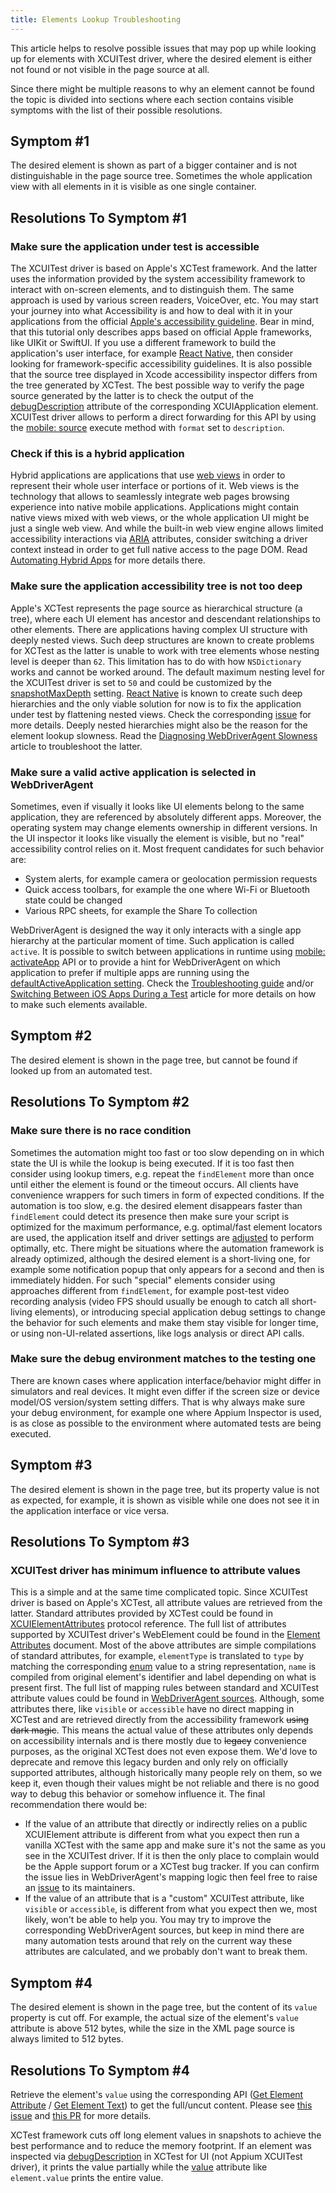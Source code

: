 ```yaml
---
title: Elements Lookup Troubleshooting
---
```


This article helps to resolve possible issues that may pop up while looking up for elements with XCUITest driver,
where the desired element is either not found or not visible in the page source at all.

Since there might be multiple reasons to why an element cannot be found the topic is divided into sections where
each section contains visible symptoms with the list of their possible resolutions.


## Symptom #1

The desired element is shown as part of a bigger container and is not distinguishable in the page source tree.
Sometimes the whole application view with all elements in it is visible as one single container.

## Resolutions To Symptom #1

### Make sure the application under test is accessible

The XCUITest driver is based on Apple's XCTest framework. And the latter uses the information provided by the system
accessibility framework to interact with on-screen elements, and to distinguish them. The same approach is used by
various screen readers, VoiceOver, etc. You may start your journey into what Accessibility is and how to deal
with it in your applications from the official
[Apple's accessibility guideline](https://developer.apple.com/design/human-interface-guidelines/accessibility).
Bear in mind, that this tutorial only describes apps based on official Apple frameworks, like UIKit or SwiftUI. If you
use a different framework to build the application's user interface, for example
[React Native](https://reactnative.dev/), then consider looking for framework-specific accessibility guidelines.
It is also possible that the source tree displayed in Xcode accessibility inspector differs from the tree generated
by XCTest. The best possible way to verify the page source generated by the latter is to check the output of the
[debugDescription](https://developer.apple.com/documentation/xctest/xcuielement/1500909-debugdescription) attribute
of the corresponding XCUIApplication element. XCUITest driver allows to perform a direct forwarding for this API by
using the [mobile: source](../reference/execute-methods.md#mobile-source) execute method with `format` set
to `description`.

### Check if this is a hybrid application

Hybrid applications are applications that use
[web views](https://developer.apple.com/design/human-interface-guidelines/web-views) in order to represent
their whole user interface or portions of it.
Web views is the technology that allows to seamlessly integrate web pages browsing experience
into native mobile applications. Applications might contain native views mixed with web views, or the whole
application UI might be just a single web view. And while the built-in web view engine allows limited accessibility
interactions via [ARIA](https://developer.mozilla.org/en-US/docs/Web/Accessibility/ARIA) attributes, consider
switching a driver context instead in order to get full native access to the page DOM.
Read [Automating Hybrid Apps](./hybrid.md) for more details there.

### Make sure the application accessibility tree is not too deep

Apple's XCTest represents the page source as hierarchical structure (a tree), where each UI element has ancestor and
descendant relationships to other elements. There are applications having complex UI structure with deeply nested
views. Such deep structures are known to create problems for XCTest as the latter is unable to work with tree elements
whose nesting level is deeper than `62`. This limitation has to do with how `NSDictionary` works and cannot be worked
around. The default maximum nesting level for the XCUITest driver is set to `50` and could be customized by the
[snapshotMaxDepth](../reference/settings.md) setting.
[React Native](https://reactnative.dev/) is known to create
such deep hierarchies and the only viable solution for now is to fix the application
under test by flattening nested views. Check the corresponding [issue](https://github.com/appium/appium/issues/14825)
for more details.
Deeply nested hierarchies might also be the reason for the element lookup slowness. Read the [Diagnosing WebDriverAgent Slowness](./wda-slowness.md) article to troubleshoot the latter.

### Make sure a valid active application is selected in WebDriverAgent

Sometimes, even if visually it looks like UI elements belong to the same application, they are referenced by
absolutely different apps. Moreover, the operating system
may change elements ownership in different versions. In the UI inspector it looks like visually the element
is visible, but no "real" accessibility control relies on it. Most frequent candidates for such behavior are:
- System alerts, for example camera or geolocation permission requests
- Quick access toolbars, for example the one where Wi-Fi or Bluetooth state could be changed
- Various RPC sheets, for example the Share To collection

WebDriverAgent is designed the way it only interacts with a single app hierarchy at the particular
moment of time. Such application is called `active`.
It is possible to switch between applications in runtime using
[mobile: activateApp](../reference/execute-methods.md#mobile-activateapp) API or
to provide a hint for WebDriverAgent on which application to prefer if multiple apps are running
using the [defaultActiveApplication setting](../reference/settings.md).
Check the [Troubleshooting guide](./troubleshooting.md) and/or
[Switching Between iOS Apps During a Test](https://appiumpro.com/editions/13-switching-between-ios-apps-during-a-test)
article for more details on how to make such elements available.

## Symptom #2

The desired element is shown in the page tree, but cannot be found if looked up from an automated test.

## Resolutions To Symptom #2

### Make sure there is no race condition

Sometimes the automation might too fast or too slow depending on in which state the UI is while the lookup is being
executed. If it is too fast then consider using lookup timers, e.g. repeat the `findElement` more than once until
either the element is found or the timeout occurs. All clients have convenience wrappers for such timers in form of
expected conditions.
If the automation is too slow, e.g. the desired element disappears faster than `findElement` could detect its presence
then make sure your script is optimized for the maximum performance, e.g. optimal/fast element locators are used,
the application itself and driver settings are [adjusted](./wda-slowness.md) to perform optimally, etc.
There might be situations where the automation framework is already optimized, although the desired element is
a short-living one, for example some notification popup that only appears for a second and then is immediately hidden.
For such "special" elements consider using approaches different from `findElement`, for example post-test video recording analysis (video FPS should usually be enough to catch all short-living elements), or introducing special
application debug settings to change the behavior for such elements and make them stay visible for longer time, or
using non-UI-related assertions, like logs analysis or direct API calls.

### Make sure the debug environment matches to the testing one

There are known cases where application interface/behavior might differ in simulators and real devices. It might even differ
if the screen size or device model/OS version/system setting differs. That is why always make sure your debug
environment, for example one where Appium Inspector is used,
is as close as possible to the environment where automated tests are being executed.


## Symptom #3

The desired element is shown in the page tree, but its property value is not as expected, for example, it
is shown as visible while one does not see it in the application interface or vice versa.

## Resolutions To Symptom #3

### XCUITest driver has minimum influence to attribute values

This is a simple and at the same time complicated topic. Since XCUITest driver is based on Apple's XCTest,
all attribute values are retrieved from the latter. Standard attributes provided by XCTest could be found in
[XCUIElementAttributes](https://developer.apple.com/documentation/xctest/xcuielementattributes?language=objc)
protocol reference. The full list of attributes supported by XCUITest driver's WebElement
could be found in the [Element Attributes](../reference/element-attributes.md) document.
Most of the above attributes are simple compilations of standard attributes, for example, `elementType` is
translated to `type` by matching the corresponding
[enum](https://developer.apple.com/documentation/xctest/xcuielementtype?language=objc) value to a string representation, `name` is compiled from original element's identifier and label depending on what is
present first. The full list of mapping rules between standard and XCUITest attribute values could be found in
[WebDriverAgent sources](https://github.com/appium/WebDriverAgent/blob/master/WebDriverAgentLib/Categories/XCUIElement%2BFBWebDriverAttributes.m).
Although, some attributes there, like `visible` or `accessible` have no direct mapping in XCTest
and are retrieved directly from the accessibility framework ~~using dark magic~~.
This means the actual value of these attributes only depends on accessibility internals and is there
mostly due to ~~legacy~~ convenience purposes, as the original XCTest does not even expose them.
We'd love to deprecate and remove this legacy burden and only rely on officially supported attributes,
although historically many people rely on them, so we keep it, even though their values might
be not reliable and there is no good way to debug this behavior or somehow influence it.
The final recommendation there would be:
- If the value of an attribute that directly or indirectly relies on a public XCUIElement attribute
  is different from what you expect then run a vanilla XCTest with the same app and make sure
  it's not the same as you see in the XCUITest driver. If it is then the only place to complain
  would be the Apple support forum or a XCTest bug tracker. If you can confirm the issue lies in
  WebDriverAgent's mapping logic then feel free to raise an
  [issue](https://github.com/appium/WebDriverAgent/issues) to its maintainers.
- If the value of an attribute that is a "custom" XCUITest attribute, like `visible` or `accessible`,
  is different from what you expect then we, most likely, won't be able to help you. You may try
  to improve the corresponding WebDriverAgent sources, but keep in mind there are many automation
  tests around that rely on the current way these attributes are calculated, and we probably don't
  want to break them.

## Symptom #4

The desired element is shown in the page tree, but the content of its `value` property is cut off. For example, the actual size of the element's `value` attribute is above 512 bytes, while the size in the XML page source is always limited to 512 bytes.

## Resolutions To Symptom #4

Retrieve the element's `value` using the corresponding API ([Get Element Attribute](https://www.w3.org/TR/webdriver1/#get-element-attribute) / [Get Element Text](https://www.w3.org/TR/webdriver1/#dfn-get-element-text)) to get the full/uncut content. Please see [this issue](https://github.com/appium/appium-xcuitest-driver/issues/2552) and [this PR](https://github.com/appium/WebDriverAgent/pull/1007) for more details.

XCTest framework cuts off long element values in snapshots to achieve the best performance and to reduce the memory footprint. If an element was inspected via [debugDescription](https://developer.apple.com/documentation/xctest/xcuielement/1500909-debugdescription) in XCTest for UI (not Appium XCUITest driver), it prints the value partially while the [value](https://developer.apple.com/documentation/xctest/xcuielementattributes/value) attribute like `element.value` prints the entire value.
